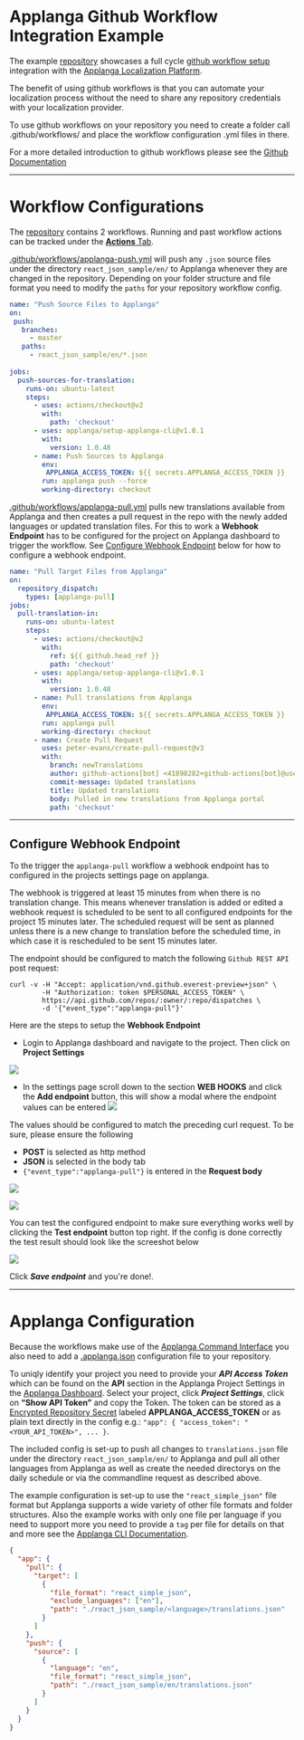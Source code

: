 # Applanga Github Workflow Integration Example
 
The example [repository](https://github.com/applanga/github-workflow-example) showcases a full cycle [github workflow setup](https://github.com/applanga/setup-applanga-cli) integration with the [Applanga Localization Platform](https://www.applanga.com).

The benefit of using github workflows is that you can automate your localization process without the need to share any repository credentials with your localization provider.

To use github workflows on your repository you need to create a folder call .github/workflows/ and place the workflow configuration .yml files in there. 

For a more detailed introduction to github workflows please see the [Github Documentation](https://help.github.com/en/actions/configuring-and-managing-workflows/configuring-a-workflow)

---
# Workflow Configurations

The [repository](https://github.com/applanga/github-workflow-example) contains 2 workflows. Running and past workflow actions can be tracked under the [**Actions** Tab](https://github.com/applanga/github-workflow-example/actions).

[.github/workflows/applanga-push.yml](https://github.com/applanga/github-workflow-example/blob/master/.github/workflows/applanga-push.yml) will push any `.json` source files under the directory `react_json_sample/en/` to Applanga whenever they are changed in the repository. Depending on your folder structure and file format you need to modify the `paths` for your repository workflow config.

```yaml
name: "Push Source Files to Applanga"
on:
 push:
   branches:
     - master
   paths:
     - react_json_sample/en/*.json
   
jobs:
  push-sources-for-translation:
    runs-on: ubuntu-latest
    steps:
      - uses: actions/checkout@v2
        with:
          path: 'checkout'
      - uses: applanga/setup-applanga-cli@v1.0.1
        with:
          version: 1.0.48
      - name: Push Sources to Applanga
        env: 
         APPLANGA_ACCESS_TOKEN: ${{ secrets.APPLANGA_ACCESS_TOKEN }}
        run: applanga push --force
        working-directory: checkout
```

[.github/workflows/applanga-pull.yml](https://github.com/applanga/github-workflow-example/blob/master/.github/workflows/applanga-pull.yml) pulls new translations available from Applanga and then creates a pull request in the repo with the newly added languages or updated translation files. For this to work a **Webhook Endpoint** has to be configured for the project on Applanga dashboard to trigger the workflow. See [Configure Webhook Endpoint](#configure-webhook-endpoint) below for how to configure 
a webhook endpoint.

```yaml
name: "Pull Target Files from Applanga"
on:
  repository_dispatch:
    types: [applanga-pull]
jobs:
  pull-translation-in:
    runs-on: ubuntu-latest
    steps:
      - uses: actions/checkout@v2
        with:
          ref: ${{ github.head_ref }}
          path: 'checkout'
      - uses: applanga/setup-applanga-cli@v1.0.1
        with:
          version: 1.0.48
      - name: Pull translations from Applanga
        env: 
         APPLANGA_ACCESS_TOKEN: ${{ secrets.APPLANGA_ACCESS_TOKEN }}
        run: applanga pull
        working-directory: checkout
      - name: Create Pull Request
        uses: peter-evans/create-pull-request@v3
        with:
		  branch: newTranslations
		  author: github-actions[bot] <41898282+github-actions[bot]@users.noreply.github.com>
          commit-message: Updated translations
          title: Updated translations 
          body: Pulled in new translations from Applanga portal
          path: 'checkout'
```

---
## Configure Webhook Endpoint
To the trigger the `applanga-pull` workflow a webhook endpoint has to configured in the projects settings page on applanga. 

The webhook is triggered at least 15 minutes from when there is no translation change. This means whenever translation is added or edited a webhook request is scheduled to be sent to all configured endpoints for the project 15 minutes later. The scheduled request will be sent as planned unless there is a new change to translation before the scheduled time, in which case it is rescheduled to be sent 15 minutes later.

The endpoint should be configured to match the following `Github REST API` post request:

```shell
curl -v -H "Accept: application/vnd.github.everest-preview+json" \
        -H "Authorization: token $PERSONAL_ACCESS_TOKEN" \
        https://api.github.com/repos/:owner/:repo/dispatches \
        -d '{"event_type":"applanga-pull"}'
```

Here are the steps to setup the **Webhook Endpoint**
* Login to Applanga dashboard and navigate to the project. Then click on **Project Settings**

![]({{site.baseurl}}assets/images/docu/groups_editapp.png)

* In the settings page scroll down to the section **WEB HOOKS** and click the **Add endpoint** button, this will show a modal
where the endpoint values can be entered
![]({{site.baseurl}}assets/images/docu/webhook_settings.png)

The values should be configured to match the preceding curl request. To be sure, please ensure the following
- **POST** is selected as http method
- **JSON** is selected in the body tab
- `{"event_type":"applanga-pull"}` is entered in the **Request body**

![]({{site.baseurl}}assets/images/docu/webhook_endpoint_header.png)

![]({{site.baseurl}}assets/images/docu/webhook_endpoint_body.png)

You can test the configured endpoint to make sure everything works well by clicking the **Test endpoint** button top right.
If the config is done correctly the test result should look like the screeshot below

![]({{site.baseurl}}assets/images/docu/webhook_endpoint_test.png)

Click ***Save endpoint*** and you're done!.

---
# Applanga Configuration

Because the workflows make use of the [Applanga Command Interface](https://github.com/applanga/applanga-cli) you also need to add a [.applanga.json](https://github.com/applanga/github-workflow-example/blob/master/.applanga.json) configuration file to your repository. 

To uniqly identify your project you need to provide your ***API Access Token*** which can be found on the **API** section in the Applanga Project Settings in the [Applanga Dashboard](https://dashboard.applanga.com). Select your project, click ***Project Settings***, click on **“Show API Token”** and copy the Token. The token can be stored as a [Encrypted Repository Secret](https://help.github.com/en/actions/configuring-and-managing-workflows/creating-and-storing-encrypted-secrets#creating-encrypted-secrets-for-a-repository) labeled **APPLANGA\_ACCESS\_TOKEN** or as plain text directly in the config e.g.: `"app": { "access_token": "<YOUR_API_TOKEN>", ... }`.

The included config is set-up to push all changes to `translations.json` file under the directory `react_json_sample/en/` to Applanga and pull all other languages from Applanga as well as create the needed directorys on the daily schedule or via the commandline request as described above.

The example configuration is set-up to use the `"react_simple_json"` file format but Applanga supports a wide variety of other file formats and folder structures. Also the example works with only one file per language if you need to support more you need to provide a `tag` per file for details on that and more see the [Applanga CLI Documentation](https://github.com/applanga/applanga-cli).

```json 
{
  "app": { 
    "pull": {
      "target": [
        {
          "file_format": "react_simple_json", 
          "exclude_languages": ["en"],
          "path": "./react_json_sample/<language>/translations.json"
        }
      ]
    }, 
    "push": {
      "source": [
        {
          "language": "en",
          "file_format": "react_simple_json", 
          "path": "./react_json_sample/en/translations.json"
        }
      ]
    }
  }
}
```                                                                  
                                                               

